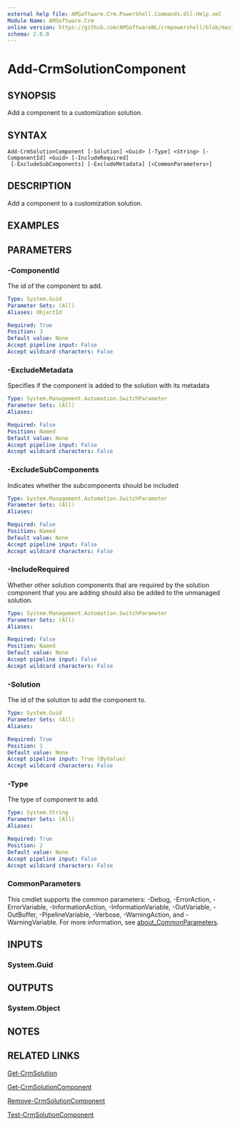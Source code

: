 ```yaml
---
external help file: AMSoftware.Crm.PowerShell.Commands.dll-Help.xml
Module Name: AMSoftware.Crm
online version: https://github.com/AMSoftwareNL/crmpowershell/blob/master/docs/Add-CrmSolutionComponent.md
schema: 2.0.0
---
```


# Add-CrmSolutionComponent

## SYNOPSIS
Add a component to a customization solution.

## SYNTAX

```
Add-CrmSolutionComponent [-Solution] <Guid> [-Type] <String> [-ComponentId] <Guid> [-IncludeRequired]
 [-ExcludeSubComponents] [-ExcludeMetadata] [<CommonParameters>]
```

## DESCRIPTION
Add a component to a customization solution.

## EXAMPLES

## PARAMETERS

### -ComponentId
The id of the component to add.

```yaml
Type: System.Guid
Parameter Sets: (All)
Aliases: ObjectId

Required: True
Position: 3
Default value: None
Accept pipeline input: False
Accept wildcard characters: False
```

### -ExcludeMetadata
Specifies if the component is added to the solution with its metadata

```yaml
Type: System.Management.Automation.SwitchParameter
Parameter Sets: (All)
Aliases:

Required: False
Position: Named
Default value: None
Accept pipeline input: False
Accept wildcard characters: False
```

### -ExcludeSubComponents
Indicates whether the subcomponents should be included

```yaml
Type: System.Management.Automation.SwitchParameter
Parameter Sets: (All)
Aliases:

Required: False
Position: Named
Default value: None
Accept pipeline input: False
Accept wildcard characters: False
```

### -IncludeRequired
Whether other solution components that are required by the solution component that you are adding should also be added to the unmanaged solution.

```yaml
Type: System.Management.Automation.SwitchParameter
Parameter Sets: (All)
Aliases:

Required: False
Position: Named
Default value: None
Accept pipeline input: False
Accept wildcard characters: False
```

### -Solution
The id of the solution to add the component to.

```yaml
Type: System.Guid
Parameter Sets: (All)
Aliases:

Required: True
Position: 1
Default value: None
Accept pipeline input: True (ByValue)
Accept wildcard characters: False
```

### -Type
The type of component to add.

```yaml
Type: System.String
Parameter Sets: (All)
Aliases:

Required: True
Position: 2
Default value: None
Accept pipeline input: False
Accept wildcard characters: False
```

### CommonParameters
This cmdlet supports the common parameters: -Debug, -ErrorAction, -ErrorVariable, -InformationAction, -InformationVariable, -OutVariable, -OutBuffer, -PipelineVariable, -Verbose, -WarningAction, and -WarningVariable. For more information, see [about_CommonParameters](http://go.microsoft.com/fwlink/?LinkID=113216).

## INPUTS

### System.Guid

## OUTPUTS

### System.Object
## NOTES

## RELATED LINKS

[Get-CrmSolution](Get-CrmSolution.md)

[Get-CrmSolutionComponent](Get-CrmSolutionComponent.md)

[Remove-CrmSolutionComponent](Remove-CrmSolutionComponent.md)

[Test-CrmSolutionComponent](Test-CrmSolutionComponent.md)
